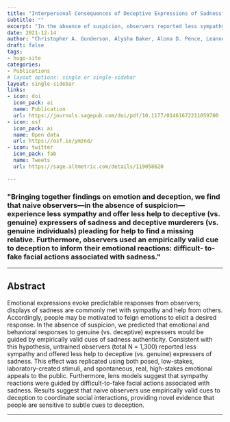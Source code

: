 ```yaml
---
title: "Interpersonal Consequences of Deceptive Expressions of Sadness"
subtitle: ""
excerpt: "In the absence of suspicion, observers reported less sympathy and offered less help to deceptive (vs. genuine) expressers of  sadness. This effect was partially explained by difficult-to-fake facial actions associated with sadness."
date: 2021-12-14
author: "Christopher A. Gunderson, Alysha Baker, Alona D. Pence, Leanne ten Brinke"
draft: false
tags:
- hugo-site
categories:
- Publications
# layout options: single or single-sidebar
layout: single-sidebar
links:
- icon: doi
  icon_pack: ai
  name: Publication
  url: https://journals.sagepub.com/doi/pdf/10.1177/01461672211059700
- icon: osf
  icon_pack: ai
  name: Open data
  url: https://osf.io/ymznd/
- icon: twitter
  icon_pack: fab
  name: Tweets
  url: https://sage.altmetric.com/details/119058620

---
```


### "Bringing together findings on emotion and deception, we find that naive observers—in the absence of suspicion—experience less sympathy and offer less help to deceptive (vs. genuine) expressers of sadness and deceptive murderers (vs. genuine individuals) pleading for help to find a missing relative. Furthermore, observers used an empirically valid cue to deception to inform their emotional reactions: difficult- to-fake facial actions associated with sadness."

---

## Abstract

Emotional expressions evoke predictable responses from observers; displays of sadness are commonly met with sympathy and help from others. Accordingly, people may be motivated to feign emotions to elicit a desired response. In the absence of suspicion, we predicted that emotional and behavioral responses to genuine (vs. deceptive) expressers would be guided by empirically valid cues of sadness authenticity. Consistent with this hypothesis, untrained observers (total N = 1,300) reported less sympathy and offered less help to deceptive (vs. genuine) expressers of sadness. This effect was replicated using both posed, low-stakes, laboratory-created stimuli, and spontaneous, real, high-stakes emotional appeals to the public. Furthermore, lens models suggest that sympathy reactions were guided by difficult-to-fake facial actions associated with sadness. Results suggest that naive observers use empirically valid cues to deception to coordinate social interactions, providing novel evidence that people are sensitive to subtle cues to deception.

---
